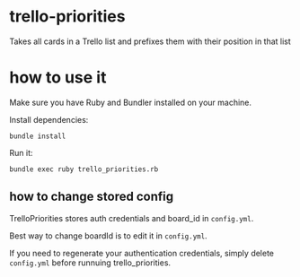 # trello-priorities
Takes all cards in a Trello list and prefixes them with their position in that list

# how to use it

Make sure you have Ruby and Bundler installed on your machine.

Install dependencies:

```shell
bundle install
```

Run it:

```shell
bundle exec ruby trello_priorities.rb
```

## how to change stored config

TrelloPriorities stores auth credentials and board_id in `config.yml`.

Best way to change boardId is to edit it in `config.yml`.

If you need to regenerate your authentication credentials, simply delete `config.yml` before runnuing trello_priorities.
